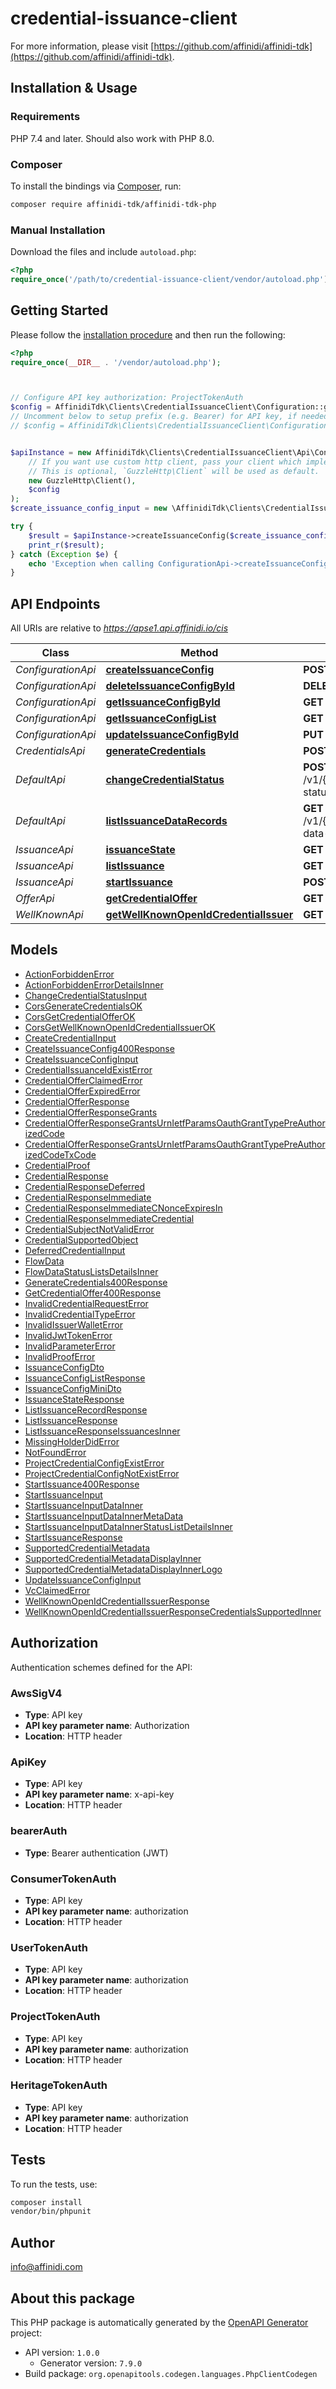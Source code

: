 # credential-issuance-client


For more information, please visit [https://github.com/affinidi/affinidi-tdk](https://github.com/affinidi/affinidi-tdk).

## Installation & Usage

### Requirements

PHP 7.4 and later.
Should also work with PHP 8.0.

### Composer

To install the bindings via [Composer](https://getcomposer.org/), run:

```bash
composer require affinidi-tdk/affinidi-tdk-php
```

### Manual Installation

Download the files and include `autoload.php`:

```php
<?php
require_once('/path/to/credential-issuance-client/vendor/autoload.php');
```

## Getting Started

Please follow the [installation procedure](#installation--usage) and then run the following:

```php
<?php
require_once(__DIR__ . '/vendor/autoload.php');



// Configure API key authorization: ProjectTokenAuth
$config = AffinidiTdk\Clients\CredentialIssuanceClient\Configuration::getDefaultConfiguration()->setApiKey('authorization', 'YOUR_API_KEY');
// Uncomment below to setup prefix (e.g. Bearer) for API key, if needed
// $config = AffinidiTdk\Clients\CredentialIssuanceClient\Configuration::getDefaultConfiguration()->setApiKeyPrefix('authorization', 'Bearer');


$apiInstance = new AffinidiTdk\Clients\CredentialIssuanceClient\Api\ConfigurationApi(
    // If you want use custom http client, pass your client which implements `GuzzleHttp\ClientInterface`.
    // This is optional, `GuzzleHttp\Client` will be used as default.
    new GuzzleHttp\Client(),
    $config
);
$create_issuance_config_input = new \AffinidiTdk\Clients\CredentialIssuanceClient\Model\CreateIssuanceConfigInput(); // \AffinidiTdk\Clients\CredentialIssuanceClient\Model\CreateIssuanceConfigInput | Request body of create configuration

try {
    $result = $apiInstance->createIssuanceConfig($create_issuance_config_input);
    print_r($result);
} catch (Exception $e) {
    echo 'Exception when calling ConfigurationApi->createIssuanceConfig: ', $e->getMessage(), PHP_EOL;
}

```

## API Endpoints

All URIs are relative to *https://apse1.api.affinidi.io/cis*

Class | Method | HTTP request | Description
------------ | ------------- | ------------- | -------------
*ConfigurationApi* | [**createIssuanceConfig**](docs/Api/ConfigurationApi.md#createissuanceconfig) | **POST** /v1/configurations | 
*ConfigurationApi* | [**deleteIssuanceConfigById**](docs/Api/ConfigurationApi.md#deleteissuanceconfigbyid) | **DELETE** /v1/configurations/{configurationId} | 
*ConfigurationApi* | [**getIssuanceConfigById**](docs/Api/ConfigurationApi.md#getissuanceconfigbyid) | **GET** /v1/configurations/{configurationId} | 
*ConfigurationApi* | [**getIssuanceConfigList**](docs/Api/ConfigurationApi.md#getissuanceconfiglist) | **GET** /v1/configurations | 
*ConfigurationApi* | [**updateIssuanceConfigById**](docs/Api/ConfigurationApi.md#updateissuanceconfigbyid) | **PUT** /v1/configurations/{configurationId} | 
*CredentialsApi* | [**generateCredentials**](docs/Api/CredentialsApi.md#generatecredentials) | **POST** /v1/{projectId}/credential | 
*DefaultApi* | [**changeCredentialStatus**](docs/Api/DefaultApi.md#changecredentialstatus) | **POST** /v1/{projectId}/configurations/{configurationId}/issuance/change-status | change credential status.
*DefaultApi* | [**listIssuanceDataRecords**](docs/Api/DefaultApi.md#listissuancedatarecords) | **GET** /v1/{projectId}/configurations/{configurationId}/issuance/issuance-data-records | List records
*IssuanceApi* | [**issuanceState**](docs/Api/IssuanceApi.md#issuancestate) | **GET** /v1/{projectId}/issuance/state/{issuanceId} | 
*IssuanceApi* | [**listIssuance**](docs/Api/IssuanceApi.md#listissuance) | **GET** /v1/{projectId}/issuance | 
*IssuanceApi* | [**startIssuance**](docs/Api/IssuanceApi.md#startissuance) | **POST** /v1/{projectId}/issuance/start | 
*OfferApi* | [**getCredentialOffer**](docs/Api/OfferApi.md#getcredentialoffer) | **GET** /v1/{projectId}/offers/{issuanceId} | 
*WellKnownApi* | [**getWellKnownOpenIdCredentialIssuer**](docs/Api/WellKnownApi.md#getwellknownopenidcredentialissuer) | **GET** /v1/{projectId}/.well-known/openid-credential-issuer | 

## Models

- [ActionForbiddenError](docs/Model/ActionForbiddenError.md)
- [ActionForbiddenErrorDetailsInner](docs/Model/ActionForbiddenErrorDetailsInner.md)
- [ChangeCredentialStatusInput](docs/Model/ChangeCredentialStatusInput.md)
- [CorsGenerateCredentialsOK](docs/Model/CorsGenerateCredentialsOK.md)
- [CorsGetCredentialOfferOK](docs/Model/CorsGetCredentialOfferOK.md)
- [CorsGetWellKnownOpenIdCredentialIssuerOK](docs/Model/CorsGetWellKnownOpenIdCredentialIssuerOK.md)
- [CreateCredentialInput](docs/Model/CreateCredentialInput.md)
- [CreateIssuanceConfig400Response](docs/Model/CreateIssuanceConfig400Response.md)
- [CreateIssuanceConfigInput](docs/Model/CreateIssuanceConfigInput.md)
- [CredentialIssuanceIdExistError](docs/Model/CredentialIssuanceIdExistError.md)
- [CredentialOfferClaimedError](docs/Model/CredentialOfferClaimedError.md)
- [CredentialOfferExpiredError](docs/Model/CredentialOfferExpiredError.md)
- [CredentialOfferResponse](docs/Model/CredentialOfferResponse.md)
- [CredentialOfferResponseGrants](docs/Model/CredentialOfferResponseGrants.md)
- [CredentialOfferResponseGrantsUrnIetfParamsOauthGrantTypePreAuthorizedCode](docs/Model/CredentialOfferResponseGrantsUrnIetfParamsOauthGrantTypePreAuthorizedCode.md)
- [CredentialOfferResponseGrantsUrnIetfParamsOauthGrantTypePreAuthorizedCodeTxCode](docs/Model/CredentialOfferResponseGrantsUrnIetfParamsOauthGrantTypePreAuthorizedCodeTxCode.md)
- [CredentialProof](docs/Model/CredentialProof.md)
- [CredentialResponse](docs/Model/CredentialResponse.md)
- [CredentialResponseDeferred](docs/Model/CredentialResponseDeferred.md)
- [CredentialResponseImmediate](docs/Model/CredentialResponseImmediate.md)
- [CredentialResponseImmediateCNonceExpiresIn](docs/Model/CredentialResponseImmediateCNonceExpiresIn.md)
- [CredentialResponseImmediateCredential](docs/Model/CredentialResponseImmediateCredential.md)
- [CredentialSubjectNotValidError](docs/Model/CredentialSubjectNotValidError.md)
- [CredentialSupportedObject](docs/Model/CredentialSupportedObject.md)
- [DeferredCredentialInput](docs/Model/DeferredCredentialInput.md)
- [FlowData](docs/Model/FlowData.md)
- [FlowDataStatusListsDetailsInner](docs/Model/FlowDataStatusListsDetailsInner.md)
- [GenerateCredentials400Response](docs/Model/GenerateCredentials400Response.md)
- [GetCredentialOffer400Response](docs/Model/GetCredentialOffer400Response.md)
- [InvalidCredentialRequestError](docs/Model/InvalidCredentialRequestError.md)
- [InvalidCredentialTypeError](docs/Model/InvalidCredentialTypeError.md)
- [InvalidIssuerWalletError](docs/Model/InvalidIssuerWalletError.md)
- [InvalidJwtTokenError](docs/Model/InvalidJwtTokenError.md)
- [InvalidParameterError](docs/Model/InvalidParameterError.md)
- [InvalidProofError](docs/Model/InvalidProofError.md)
- [IssuanceConfigDto](docs/Model/IssuanceConfigDto.md)
- [IssuanceConfigListResponse](docs/Model/IssuanceConfigListResponse.md)
- [IssuanceConfigMiniDto](docs/Model/IssuanceConfigMiniDto.md)
- [IssuanceStateResponse](docs/Model/IssuanceStateResponse.md)
- [ListIssuanceRecordResponse](docs/Model/ListIssuanceRecordResponse.md)
- [ListIssuanceResponse](docs/Model/ListIssuanceResponse.md)
- [ListIssuanceResponseIssuancesInner](docs/Model/ListIssuanceResponseIssuancesInner.md)
- [MissingHolderDidError](docs/Model/MissingHolderDidError.md)
- [NotFoundError](docs/Model/NotFoundError.md)
- [ProjectCredentialConfigExistError](docs/Model/ProjectCredentialConfigExistError.md)
- [ProjectCredentialConfigNotExistError](docs/Model/ProjectCredentialConfigNotExistError.md)
- [StartIssuance400Response](docs/Model/StartIssuance400Response.md)
- [StartIssuanceInput](docs/Model/StartIssuanceInput.md)
- [StartIssuanceInputDataInner](docs/Model/StartIssuanceInputDataInner.md)
- [StartIssuanceInputDataInnerMetaData](docs/Model/StartIssuanceInputDataInnerMetaData.md)
- [StartIssuanceInputDataInnerStatusListDetailsInner](docs/Model/StartIssuanceInputDataInnerStatusListDetailsInner.md)
- [StartIssuanceResponse](docs/Model/StartIssuanceResponse.md)
- [SupportedCredentialMetadata](docs/Model/SupportedCredentialMetadata.md)
- [SupportedCredentialMetadataDisplayInner](docs/Model/SupportedCredentialMetadataDisplayInner.md)
- [SupportedCredentialMetadataDisplayInnerLogo](docs/Model/SupportedCredentialMetadataDisplayInnerLogo.md)
- [UpdateIssuanceConfigInput](docs/Model/UpdateIssuanceConfigInput.md)
- [VcClaimedError](docs/Model/VcClaimedError.md)
- [WellKnownOpenIdCredentialIssuerResponse](docs/Model/WellKnownOpenIdCredentialIssuerResponse.md)
- [WellKnownOpenIdCredentialIssuerResponseCredentialsSupportedInner](docs/Model/WellKnownOpenIdCredentialIssuerResponseCredentialsSupportedInner.md)

## Authorization

Authentication schemes defined for the API:
### AwsSigV4

- **Type**: API key
- **API key parameter name**: Authorization
- **Location**: HTTP header


### ApiKey

- **Type**: API key
- **API key parameter name**: x-api-key
- **Location**: HTTP header


### bearerAuth

- **Type**: Bearer authentication (JWT)

### ConsumerTokenAuth

- **Type**: API key
- **API key parameter name**: authorization
- **Location**: HTTP header


### UserTokenAuth

- **Type**: API key
- **API key parameter name**: authorization
- **Location**: HTTP header


### ProjectTokenAuth

- **Type**: API key
- **API key parameter name**: authorization
- **Location**: HTTP header


### HeritageTokenAuth

- **Type**: API key
- **API key parameter name**: authorization
- **Location**: HTTP header


## Tests

To run the tests, use:

```bash
composer install
vendor/bin/phpunit
```

## Author

info@affinidi.com

## About this package

This PHP package is automatically generated by the [OpenAPI Generator](https://openapi-generator.tech) project:

- API version: `1.0.0`
    - Generator version: `7.9.0`
- Build package: `org.openapitools.codegen.languages.PhpClientCodegen`
